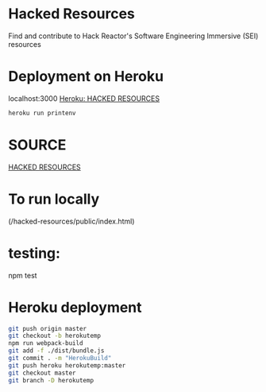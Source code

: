 # Hacked Resources

Find and contribute to Hack Reactor's Software Engineering Immersive (SEI) resources

# Deployment on Heroku
localhost:3000
[Heroku: HACKED RESOURCES](https://tranquil-mesa-77742.herokuapp.com/)
```sh
heroku run printenv
```

# SOURCE
[HACKED RESOURCES](https://github.com/nsbernstein52/hacked-resources)

# To run locally
(<root>/hacked-resources/public/index.html)

# testing:
npm test

# Heroku deployment
```sh
git push origin master
git checkout -b herokutemp
npm run webpack-build
git add -f ./dist/bundle.js
git commit . -m "HerokuBuild"
git push heroku herokutemp:master
git checkout master
git branch -D herokutemp
```
